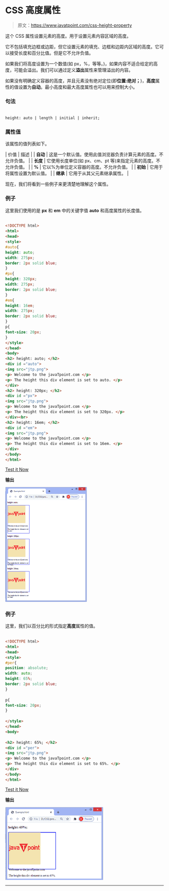 # CSS 高度属性

> 原文：<https://www.javatpoint.com/css-height-property>

这个 CSS 属性设置元素的高度。用于设置元素内容区域的高度。

它不包括填充边框或边距，但它设置元素的填充、边框和边距内区域的高度。它可以接受长度和百分比值。但是它不允许负值。

如果我们将高度设置为一个数值(如 px，%，等等。)，如果内容不适合给定的高度，可能会溢出。我们可以通过定义**溢出**属性来管理溢出的内容。

如果没有明确定义容器的高度，并且元素没有绝对定位(即**位置:绝对；**)，**高度**属性的值设置为**自动**。最小高度和最大高度属性也可以用来控制大小。

### 句法

```html

height: auto | length | initial | inherit;

```

### 属性值

该属性的值列表如下。

| 价值 | 描述 |
| **自动** | 这是一个默认值。使用此值浏览器负责计算元素的高度。不允许负值。 |
| **长度** | 它使用长度单位(如 px、cm、pt 等)来指定元素的高度。不允许负值。 |
| **%** | 它以%为单位定义容器的高度。不允许负值。 |
| **初始** | 它用于将属性设置为默认值。 |
| **继承** | 它用于从其父元素继承属性。 |

现在，我们将看到一些例子来更清楚地理解这个属性。

### 例子

这里我们使用的是 **px** 和 **em** 中的关键字值 **auto** 和高度属性的长度值。

```html

<!DOCTYPE html>  
<html>  
<head>  
<style>    
#auto{
height: auto;
width: 275px;
border: 2px solid blue;
}
#px{
height: 320px;
width: 275px;
border: 2px solid blue;
}
#em{
height: 16em;
width: 275px;
border: 2px solid blue;
}
p{
font-size: 20px;
}
</style>  
</head>  
<body>  
<h2> height: auto; </h2>
<div id ="auto">
<img src="jtp.png">  
<p> Welcome to the javaTpoint.com </p>  
<p> The height this div element is set to auto. </p>  
</div>
<h2> height: 320px; </h2>
<div id ="px">
<img src="jtp.png">  
<p> Welcome to the javaTpoint.com </p>  
<p> The height this div element is set to 320px. </p>  
</div><br>
<h2> height: 16em; </h2>
<div id ="em">
<img src="jtp.png">  
<p> Welcome to the javaTpoint.com </p>  
<p> The height this div element is set to 16em. </p>  
</div>
</body>  
</html>  

```

[Test it Now](https://www.javatpoint.com/oprweb/test.jsp?filename=css-height-property1)

**输出**

![CSS height property](img/f29e5f2dff31da0e643ee6ba276067b2.png)

### 例子

这里，我们以百分比的形式指定**高度**属性的值。

```html

<!DOCTYPE html>  
<html>  
<head>  
<style>    
#per{
position: absolute;
width: auto;
height: 65%;
border: 2px solid blue;
}

p{
font-size: 20px;
}

</style>  
</head>  
<body>  

<h2> height: 65%; </h2>
<div id ="per">
<img src="jtp.png">  
<p> Welcome to the javaTpoint.com </p>  
<p> The height this div element is set to 65%. </p>  
</div>
</body>  
</html>  

```

[Test it Now](https://www.javatpoint.com/oprweb/test.jsp?filename=css-height-property2)

**输出**

![CSS height property](img/7adbdd18b9aefd04ff224ede662f9260.png)

* * *